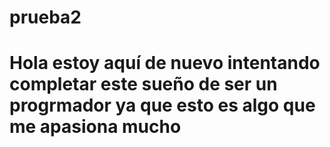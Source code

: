 # prueba2
# Hola estoy aquí de nuevo intentando completar este sueño de ser un progrmador ya que esto es algo que me apasiona mucho
